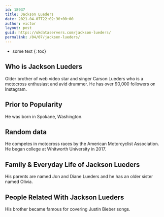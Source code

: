 ```yaml
---
id: 18937
title: Jackson Lueders
date: 2021-04-07T22:02:30+00:00
author: victor
layout: post
guid: https://ukdataservers.com/jackson-lueders/
permalink: /04/07/jackson-lueders/
---
```


* some text
{: toc}


## Who is Jackson Lueders



Older brother of web video star and singer Carson Lueders who is a motocross enthusiast and avid drummer. He has over 90,000 followers on Instagram. 

                
                
                
## Prior to Popularity



He was born in Spokane, Washington.

                
                
                
## Random data



He competes in motocross races by the American Motorcyclist Association. He began college at Whitworth University in 2017.

                
                
                
## Family & Everyday Life of Jackson Lueders



His parents are named Jon and Diane Lueders and he has an older sister named Olivia. 

                
                
                
## People Related With Jackson Lueders



His brother became famous for covering Justin Bieber songs.

                
              
            
          
          
          